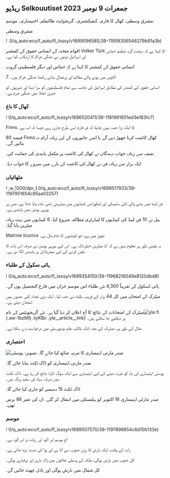 ## ریڈیو Selkouutiset جمعرات 9 نومبر 2023

مشرق وسطی. کھال کا فارم۔ کنفیکشنری۔ گریجوایٹ طالبعلم. احتیساری۔ موسم.

مشرق وسطی

! .0/q_auto:eco/f_auto/fl_lossy/v1699096585/39-11958306546279b91a3b)

اقوام متحدہ کے انسانی حقوق کے کمشنر Volker Türk کا کہنا ہے کہ دہشت گرد تنظیم حماس اور اسرائیل دونوں نے جنگی جرائم کا ارتکاب کیا ہے۔

انسانی حقوق کے کمشنر کا کہنا ہے کہ حماس اور دیگر فلسطینی گروپ

7\. اکتوبر میں ہونے والے مظالم اور یرغمال بنائے رکھنا جنگی جرائم ہیں۔

انسانی حقوق کے کمشنر کے مطابق اسرائیل کی جانب سے تمام فلسطینیوں کو سزا دینا اور شہریوں کو جبری انخلا بھی جنگی جرم ہے۔

### کھال کا باغ

! 0/q_auto:eco/f_auto/fl_lossy/v1696520411/39-1181991651ed3e183fc7)

Finns کا ایک بڑا حصہ نہیں چاہتا کہ فر فارم اسی طرح جاری رہے جیسا کہ اب ہے۔

80 فیصد Finns کھال کاشت کرنا چھوڑ دیں گے یا اسے جانوروں کے لیے زیادہ آرام دہ بنائیں گے۔

نصف سے زیادہ جواب دہندگان نے کھال کی کاشت پر مکمل پابندی کی حمایت کی۔

ایک ہزار سے زیادہ فن نے کھال کی کاشت کے بارے میں سروے کا جواب دیا۔

### مٹھائیاں

! ,w_1200/dpr_1.0/q_auto:eco/f_auto/fl_lossy/v1699517933/39-1197951654c95aa03257)

فن لینڈ میں بننے والی کئی سلمیکی اور لیکورائس کینڈیوں میں میٹرینی نامی مادہ پایا جاتا ہے، جس پر یورپی یونین میں پابندی ہے۔

ییل نے 10 فن لینڈ کی کینڈیوں کا لیبارٹری مطالعہ شروع کیا۔ 6 کینڈیوں میں بہت زیادہ میٹرین پایا گیا۔

Matrine licorice نچوڑ میں ہے، جو کینڈیوں کا خام مال ہے۔

یہ یقینی طور پر معلوم نہیں ہے کہ آیا میٹرین خطرناک ہے۔ اس لیے یورپی یونین نے صرف اس بات کا یقین کرنے کے لیے میٹریلائن پر پابندی لگا دی ہے۔

### ہائی سکول کے طلباء

! 0/q_auto:eco/f_auto/fl_lossy/v1699354150/39-11968216549e8120dbd8)

ہائی اسکول کے تقریباً 4,300 نئے طلباء اس موسم خزاں میں فارغ التحصیل ہوں گے۔

میٹرک کے امتحان میں کل 44 ہزار کے قریب طلباء نے حصہ لیا۔ ایک بڑی تعداد کئی حصوں میں امتحان دیتی ہے۔

میٹرک کے امتحانات کے نتائج کا آج اعلان کر دیا گیا ہے۔ نئے گریجویٹس کے نام![yle.fi](https://yle.fi/a/74-20057938){.aw-1bz6tfj .iiyKBc .yle__article__link} پر دیکھے جا سکتے ہیں۔

مثال کے طور پر، میٹرک کے بعد، ایک طالب علم یونیورسٹی میں درخواست دے سکتا ہے۔

### احتصاری

![صدر مارتی اہتیساری کا مرثیہ شائع کیا جائے گا۔ تصویر: پوسٹی](https://images.cdn.yle.fi/image/upload/c_crop,h_839,w_1497,x_0,y_0/ar_1.7777777777777777,c_fill,g_faces,h_675,w_1200/d_p_au/dco./f_auto/fl_lossy/v1699530416/39-1198123654cc6189c3ab)

صدر مارتی اہتیساری کو ڈاک ٹکٹ بنایا جائے گا۔

پوسٹی اہتیساری کی یاد کو عزت دینے کے لیے اہتیساری سے ایک سوگ کارڈ شائع کر رہا ہے۔ ڈاک ٹکٹ میں صرف سیاہ اور سفید رنگ ہیں۔

ڈاک ٹکٹ 15 دسمبر کو جاری کیا جائے گا۔

صدر مارٹی اہتیساری 16 اکتوبر کو ہیلسنکی میں انتقال کر گئے۔ ان کی عمر 86 برس تھی۔

### موسم

! 0/q_auto:eco/f_auto/fl_lossy/v1699507570/39-1197896654c6d10b133e)

آج موسم ابر آلود اور زیادہ تر ابر آلود ہے۔

رات کے وقت، ایک بارش کا زون جنوب سے آتا ہے اور ہوا کی شدت بڑھ جاتی ہے۔

کل جنوب میں بارش ہوگی، ملک کے وسطی علاقوں میں ژالہ باری اور برفباری ہوگی۔

کل شمال میں بارش ہوگی اور بادل چھٹ جائیں گے۔